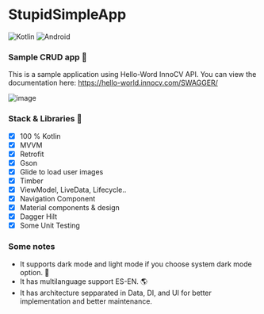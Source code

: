 # StupidSimpleApp
![Kotlin](https://img.shields.io/badge/kotlin-%237F52FF.svg?style=for-the-badge&logo=kotlin&logoColor=white)
![Android](https://img.shields.io/badge/Android-3DDC84?style=for-the-badge&logo=android&logoColor=white)
### Sample CRUD app :robot:

This is a sample application using Hello-Word InnoCV API. You can view the documentation here:
https://hello-world.innocv.com/SWAGGER/

![image](https://user-images.githubusercontent.com/22890496/193754337-61c1aa89-094d-4566-bde3-29983cb7c17f.png)

### Stack & Libraries :closed_book:
* [x] 100 % Kotlin
* [x] MVVM
* [x] Retrofit
* [x] Gson
* [x] Glide to load user images
* [x] Timber
* [x] ViewModel, LiveData, Lifecycle..
* [x] Navigation Component
* [x] Material components & design
* [x] Dagger Hilt
* [x] Some Unit Testing

### Some notes
- It supports dark mode and light mode if you choose system dark mode option. 🌙
- It has multilanguage support ES-EN. 🌎
- It has architecture sepparated in Data, DI, and UI for better implementation and better maintenance.
